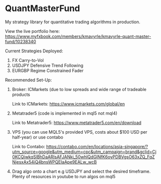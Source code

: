 # QuantMasterFund
 My strategy library for quantitative trading algorithms in production.
 
 View the live portfolio here: https://www.myfxbook.com/members/kmavyrle/kmavyrle-quant-master-fund/10238340

 Current Strategies Deployed:
 1. FX Carry-to-Vol
 2. USDJPY Defensive Trend Following
 3. EURGBP Regime Constrained Fader
 
 Recommended Set-Up:
 1. Broker: ICMarkets (due to low spreads and wide range of tradeable products
    
    Link to ICMarkets: https://www.icmarkets.com/global/en
    
 3. Metatrader5 (code is implemented in mql5 not mql4)
    
    Link to Metatrader5: https://www.metatrader5.com/en/download
    
 5. VPS (you can use MQL5's provided VPS, costs about $100 USD per half-year) or use contabo

    Link to Contabo: https://contabo.com/en/locations/asia-singapore/?utm_source=google&utm_medium=cpc&utm_campaign=brand&gclid=Cj0KCQjwkqSlBhDaARIsAFJANkj_50whlQdGlNfK6oyPDBVgsO63xZQ_FqZNjesxAx54iQ4bnsWPQEIaApe9EALw_wcB
    
 7. Drag algo onto a chart e.g USDJPY and select the desired timeframe. Plenty of resources in youtube to run algos on mql5 
